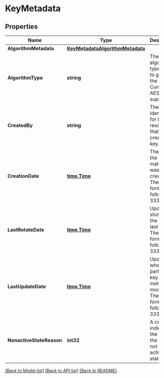 # KeyMetadata

## Properties

Name | Type | Description | Notes
------------ | ------------- | ------------- | -------------
**AlgorithmMetadata** | [**KeyMetadataAlgorithmMetadata**](KeyMetadata_algorithmMetadata.md) |  | [optional] 
**AlgorithmType** | **string** | The algorithm type used to generate the key. Currently, AES is supported. | [optional] [readonly] [default to ALGORITHM_TYPE_AES]
**CreatedBy** | **string** | The unique identifier for the resource that created the key. | [optional] [readonly] 
**CreationDate** | [**time.Time**](time.Time.md) | The date the key material was created. The date format follows RFC 3339. | [optional] [readonly] 
**LastRotateDate** | [**time.Time**](time.Time.md) | Updates to show when the key was last rotated. The date format follows RFC 3339. | [optional] [readonly] 
**LastUpdateDate** | [**time.Time**](time.Time.md) | Updates when any part of the key metadata is modified. The date format follows RFC 3339. | [optional] [readonly] 
**NonactiveStateReason** | **int32** | A code indicating the reason the key is not in the activation state. | [optional] [readonly] 

[[Back to Model list]](../README.md#documentation-for-models) [[Back to API list]](../README.md#documentation-for-api-endpoints) [[Back to README]](../README.md)


